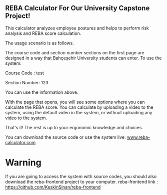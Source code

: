 ## REBA Calculator For Our University Capstone Project!
This calculator analyzes employee postures and helps to perform risk analysis and REBA score calculation.

The usage scenario is as follows.

The course code and section number sections on the first page are designed in a way that Bahçeşehir University students can enter. To use the system:

Course Code : test

Section Number: 123

You can use the information above.


With the page that opens, you will see some options where you can calculate the REBA score. You can calculate by uploading a video to the system, using the default video in the system, or without uploading any video to the system.


That's it! The rest is up to your ergonomic knowledge and choices.


You can download the source code or use the system live: www.reba-calculator.com

# Warning
If you are going to access the system with source codes, you should also download the reba-frontend project to your computer.
reba-frontend link : https://github.com/KeskinSinan/reba-frontend
